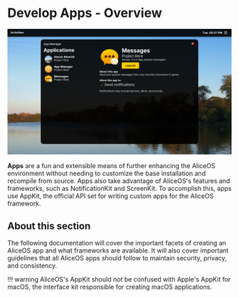 # Develop Apps - Overview

![AppManager screenshot](../images/system/app-manager.png)

**Apps** are a fun and extensible means of further enhancing the AliceOS environment without needing to customize the base installation and recompile from source. Apps also take advantage of AliceOS's features and frameworks, such as NotificationKit and ScreenKit. To accomplish this, apps use AppKit, the official API set for writing custom apps for the AliceOS framework. 

## About this section

The following documentation will cover the important facets of creating an AliceOS app and what frameworks are available. It will also cover important guidelines that all AliceOS apps should follow to maintain security, privacy, and consistency.

!!! warning
    AliceOS's AppKit should _not_ be confused with Apple's AppKit for macOS, the interface kit responsible for creating macOS applications.
